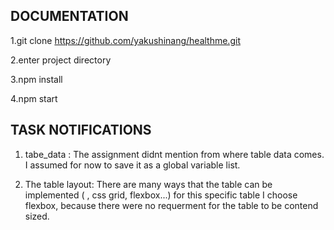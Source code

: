 ## DOCUMENTATION

1.git clone https://github.com/yakushinang/healthme.git

2.enter project directory

3.npm install

4.npm start



## TASK NOTIFICATIONS

1. tabe_data : The assignment didnt mention from where table data comes. I assumed for now to save it as a global variable list.

2. The table layout: There are many ways that the table can be implemented ( <table> , css grid, flexbox...) for this specific table I choose flexbox, because there were no requerment for the table to be contend sized.
